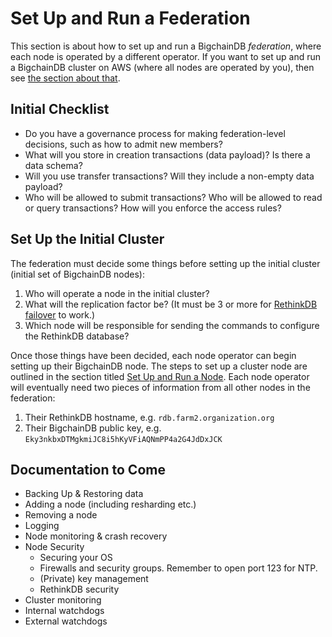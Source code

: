 # Set Up and Run a Federation

This section is about how to set up and run a BigchainDB _federation_, where each node is operated by a different operator. If you want to set up and run a BigchainDB cluster on AWS (where all nodes are operated by you), then see [the section about that](deploy-on-aws.html).


## Initial Checklist

* Do you have a governance process for making federation-level decisions, such as how to admit new members?
* What will you store in creation transactions (data payload)? Is there a data schema?
* Will you use transfer transactions? Will they include a non-empty data payload?
* Who will be allowed to submit transactions? Who will be allowed to read or query transactions? How will you enforce the access rules?


## Set Up the Initial Cluster

The federation must decide some things before setting up the initial cluster (initial set of BigchainDB nodes):

1. Who will operate a node in the initial cluster?
2. What will the replication factor be? (It must be 3 or more for [RethinkDB failover](https://rethinkdb.com/docs/failover/) to work.)
3. Which node will be responsible for sending the commands to configure the RethinkDB database?

Once those things have been decided, each node operator can begin setting up their BigchainDB node.
The steps to set up a cluster node are outlined in the section titled [Set Up and Run a Node](../nodes/setup-run-node.html). Each node operator will eventually need two pieces of information from all other nodes in the federation:

1. Their RethinkDB hostname, e.g. `rdb.farm2.organization.org`
2. Their BigchainDB public key, e.g. `Eky3nkbxDTMgkmiJC8i5hKyVFiAQNmPP4a2G4JdDxJCK`


## Documentation to Come

* Backing Up & Restoring data
* Adding a node (including resharding etc.)
* Removing a node
* Logging
* Node monitoring & crash recovery
* Node Security
    * Securing your OS
    * Firewalls and security groups. Remember to open port 123 for NTP.
    * (Private) key management
    * RethinkDB security
* Cluster monitoring
* Internal watchdogs
* External watchdogs